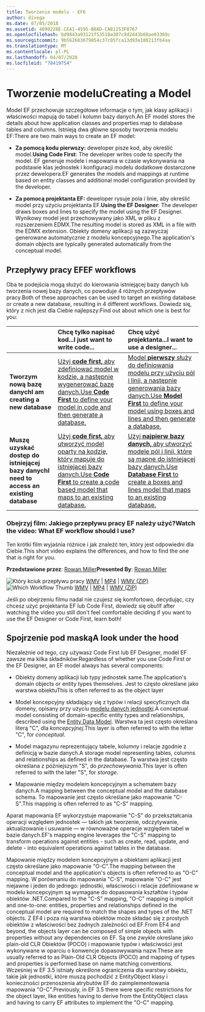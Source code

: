```yaml
---
title: Tworzenie modelu - EF6
author: divega
ms.date: 07/05/2018
ms.assetid: 4890228E-CEA1-4595-B8AD-CA81253F8767
ms.openlocfilehash: bd9843a93121f53518a307c9d2d43b68ae03369c
ms.sourcegitcommit: 9b562663679854c37c05fca13d93e180213fb4aa
ms.translationtype: MT
ms.contentlocale: pl-PL
ms.lasthandoff: 04/07/2020
ms.locfileid: "78419754"
---
```

# <a name="creating-a-model"></a><span data-ttu-id="38145-102">Tworzenie modelu</span><span class="sxs-lookup"><span data-stu-id="38145-102">Creating a Model</span></span>

<span data-ttu-id="38145-103">Model EF przechowuje szczegółowe informacje o tym, jak klasy aplikacji i właściwości mapują do tabel i kolumn bazy danych.</span><span class="sxs-lookup"><span data-stu-id="38145-103">An EF model stores the details about how application classes and properties map to database tables and columns.</span></span> <span data-ttu-id="38145-104">Istnieją dwa główne sposoby tworzenia modelu EF:</span><span class="sxs-lookup"><span data-stu-id="38145-104">There are two main ways to create an EF model:</span></span>

- <span data-ttu-id="38145-105">**Za pomocą kodu pierwszy:** deweloper pisze kod, aby określić model.</span><span class="sxs-lookup"><span data-stu-id="38145-105">**Using Code First**: The developer writes code to specify the model.</span></span> <span data-ttu-id="38145-106">EF generuje modele i mapowania w czasie wykonywania na podstawie klas jednostek i konfiguracji modelu dodatkowe dostarczone przez dewelopera.</span><span class="sxs-lookup"><span data-stu-id="38145-106">EF generates the models and mappings at runtime based on entity classes and additional model configuration provided by the developer.</span></span>

- <span data-ttu-id="38145-107">**Za pomocą projektanta EF:** deweloper rysuje pola i linie, aby określić model przy użyciu projektanta EF.</span><span class="sxs-lookup"><span data-stu-id="38145-107">**Using the EF Designer**: The developer draws boxes and lines to specify the model using the EF Designer.</span></span> <span data-ttu-id="38145-108">Wynikowy model jest przechowywany jako XML w pliku z rozszerzeniem EDMX.</span><span class="sxs-lookup"><span data-stu-id="38145-108">The resulting model is stored as XML in a file with the EDMX extension.</span></span> <span data-ttu-id="38145-109">Obiekty domeny aplikacji są zazwyczaj generowane automatycznie z modelu koncepcyjnego.</span><span class="sxs-lookup"><span data-stu-id="38145-109">The application's domain objects are typically generated automatically from the conceptual model.</span></span>

## <a name="ef-workflows"></a><span data-ttu-id="38145-110">Przepływy pracy EF</span><span class="sxs-lookup"><span data-stu-id="38145-110">EF workflows</span></span>

<span data-ttu-id="38145-111">Oba te podejścia mogą służyć do kierowania istniejącej bazy danych lub tworzenia nowej bazy danych, co powoduje 4 różnych przepływów pracy.</span><span class="sxs-lookup"><span data-stu-id="38145-111">Both of these approaches can be used to target an existing database or create a new database, resulting in 4 different workflows.</span></span>
<span data-ttu-id="38145-112">Dowiedz się, który z nich jest dla Ciebie najlepszy:</span><span class="sxs-lookup"><span data-stu-id="38145-112">Find out about which one is best for you:</span></span>  

|                                           | <span data-ttu-id="38145-113">Chcę tylko napisać kod...</span><span class="sxs-lookup"><span data-stu-id="38145-113">I just want to write code...</span></span>                                                                                                                   | <span data-ttu-id="38145-114">Chcę użyć projektanta...</span><span class="sxs-lookup"><span data-stu-id="38145-114">I want to use a designer...</span></span>                                                                                                                        |
|:------------------------------------------|:-----------------------------------------------------------------------------------------------------------------------------------------------|:---------------------------------------------------------------------------------------------------------------------------------------------------|
| <span data-ttu-id="38145-115">**Tworzym nową bazę danych**</span><span class="sxs-lookup"><span data-stu-id="38145-115">**I am creating a new database**</span></span>          | [<span data-ttu-id="38145-116">Użyj **code first,** aby zdefiniować model w kodzie, a następnie wygenerować bazę danych.</span><span class="sxs-lookup"><span data-stu-id="38145-116">Use **Code First** to define your model in code and then generate a database.</span></span>](~/ef6/modeling/code-first/workflows/new-database.md)           | [<span data-ttu-id="38145-117">Model **pierwszy** służy do definiowania modelu przy użyciu pól i linii, a następnie generowania bazy danych.</span><span class="sxs-lookup"><span data-stu-id="38145-117">Use **Model First** to define your model using boxes and lines and then generate a database.</span></span>](~/ef6/modeling/designer/workflows/model-first.md)   |
| <span data-ttu-id="38145-118">**Muszę uzyskać dostęp do istniejącej bazy danych**</span><span class="sxs-lookup"><span data-stu-id="38145-118">**I need to access an existing database**</span></span> | [<span data-ttu-id="38145-119">Użyj **code first,** aby utworzyć model oparty na kodzie, który mapuje do istniejącej bazy danych.</span><span class="sxs-lookup"><span data-stu-id="38145-119">Use **Code First** to create a code based model that maps to an existing database.</span></span>](~/ef6/modeling/code-first/workflows/existing-database.md) | [<span data-ttu-id="38145-120">Użyj **najpierw bazy danych,** aby utworzyć modele pól i linii, które są mapne do istniejącej bazy danych.</span><span class="sxs-lookup"><span data-stu-id="38145-120">Use **Database First** to create a boxes and lines model that maps to an existing database.</span></span>](~/ef6/modeling/designer/workflows/database-first.md) |

### <a name="watch-the-video-what-ef-workflow-should-i-use"></a><span data-ttu-id="38145-121">Obejrzyj film: Jakiego przepływu pracy EF należy użyć?</span><span class="sxs-lookup"><span data-stu-id="38145-121">Watch the video: What EF workflow should I use?</span></span>

<span data-ttu-id="38145-122">Ten krótki film wyjaśnia różnice i jak znaleźć ten, który jest odpowiedni dla Ciebie.</span><span class="sxs-lookup"><span data-stu-id="38145-122">This short video explains the differences, and how to find the one that is right for you.</span></span>

<span data-ttu-id="38145-123">**Przedstawione przez**: [Rowan Miller](https://romiller.com/)</span><span class="sxs-lookup"><span data-stu-id="38145-123">**Presented By**: [Rowan Miller](https://romiller.com/)</span></span>

<span data-ttu-id="38145-124">![Który kciuk](../media/whichworkflow-thumb.png) przepływu pracy [WMV](https://download.microsoft.com/download/8/F/8/8F81F4CD-3678-4229-8D79-0C63FFA3C595/HDI_ITPro_Technet_winvideo_ChoseYourWorkflow.wmv) | [MP4](https://download.microsoft.com/download/8/F/8/8F81F4CD-3678-4229-8D79-0C63FFA3C595/HDI_ITPro_Technet_mp4video_ChoseYourWorkflow.m4v) | [WMV (ZIP)](https://download.microsoft.com/download/8/F/8/8F81F4CD-3678-4229-8D79-0C63FFA3C595/HDI_ITPro_Technet_winvideo_ChoseYourWorkflow.zip)</span><span class="sxs-lookup"><span data-stu-id="38145-124">![Which Workflow Thumb](../media/whichworkflow-thumb.png) [WMV](https://download.microsoft.com/download/8/F/8/8F81F4CD-3678-4229-8D79-0C63FFA3C595/HDI_ITPro_Technet_winvideo_ChoseYourWorkflow.wmv) | [MP4](https://download.microsoft.com/download/8/F/8/8F81F4CD-3678-4229-8D79-0C63FFA3C595/HDI_ITPro_Technet_mp4video_ChoseYourWorkflow.m4v) | [WMV (ZIP)](https://download.microsoft.com/download/8/F/8/8F81F4CD-3678-4229-8D79-0C63FFA3C595/HDI_ITPro_Technet_winvideo_ChoseYourWorkflow.zip)</span></span>

<span data-ttu-id="38145-125">Jeśli po obejrzeniu filmu nadal nie czujesz się komfortowo, decydując, czy chcesz użyć projektanta EF lub Code First, dowiedz się obu!</span><span class="sxs-lookup"><span data-stu-id="38145-125">If after watching the video you still don't feel comfortable deciding if you want to use the EF Designer or Code First, learn both!</span></span>

## <a name="a-look-under-the-hood"></a><span data-ttu-id="38145-126">Spojrzenie pod maską</span><span class="sxs-lookup"><span data-stu-id="38145-126">A look under the hood</span></span>

<span data-ttu-id="38145-127">Niezależnie od tego, czy używasz Code First lub EF Designer, model EF zawsze ma kilka składników:</span><span class="sxs-lookup"><span data-stu-id="38145-127">Regardless of whether you use Code First or the EF Designer, an EF model always has several components:</span></span>

- <span data-ttu-id="38145-128">Obiekty domeny aplikacji lub typy jednostek same.</span><span class="sxs-lookup"><span data-stu-id="38145-128">The application's domain objects or entity types themselves.</span></span> <span data-ttu-id="38145-129">Jest to często określane jako warstwa obiektu</span><span class="sxs-lookup"><span data-stu-id="38145-129">This is often referred to as the object layer</span></span>

- <span data-ttu-id="38145-130">Model koncepcyjny składający się z typów i relacji specyficznych dla domeny, opisany przy użyciu [modelu danych jednostki](~/ef6/resources/glossary.md#entity-data-model).</span><span class="sxs-lookup"><span data-stu-id="38145-130">A conceptual model consisting of domain-specific entity types and relationships, described using the [Entity Data Model](~/ef6/resources/glossary.md#entity-data-model).</span></span> <span data-ttu-id="38145-131">Warstwa ta jest często określana literą "C", dla _koncepcyjnej_.</span><span class="sxs-lookup"><span data-stu-id="38145-131">This layer is often referred to with the letter "C", for _conceptual_.</span></span>

- <span data-ttu-id="38145-132">Model magazynu reprezentujący tabele, kolumny i relacje zgodnie z definicją w bazie danych.</span><span class="sxs-lookup"><span data-stu-id="38145-132">A storage model representing tables, columns and relationships as defined in the database.</span></span> <span data-ttu-id="38145-133">Ta warstwa jest często określana z późniejszym "S", do _przechowywania_.</span><span class="sxs-lookup"><span data-stu-id="38145-133">This layer is often referred to with the later "S", for _storage_.</span></span>  

- <span data-ttu-id="38145-134">Mapowanie między modelem koncepcyjnym a schematem bazy danych.</span><span class="sxs-lookup"><span data-stu-id="38145-134">A mapping between the conceptual model and the database schema.</span></span> <span data-ttu-id="38145-135">To mapowanie jest często określane jako mapowanie "C-S".</span><span class="sxs-lookup"><span data-stu-id="38145-135">This mapping is often referred to as "C-S" mapping.</span></span>

<span data-ttu-id="38145-136">Aparat mapowania EF wykorzystuje mapowanie "C-S" do przekształcania operacji względem jednostek — takich jak tworzenie, odczytywanie, aktualizowanie i usuwanie — w równoważne operacje względem tabel w bazie danych.</span><span class="sxs-lookup"><span data-stu-id="38145-136">EF's mapping engine leverages the "C-S" mapping to transform operations against entities - such as create, read, update, and delete - into equivalent operations against tables in the database.</span></span>

<span data-ttu-id="38145-137">Mapowanie między modelem koncepcyjnym a obiektami aplikacji jest często określane jako mapowanie "O-C".</span><span class="sxs-lookup"><span data-stu-id="38145-137">The mapping between the conceptual model and the application's objects is often referred to as "O-C" mapping.</span></span> <span data-ttu-id="38145-138">W porównaniu do mapowania "C-S", mapowanie "O-C" jest niejawne i jeden do jednego: jednostki, właściwości i relacje zdefiniowane w modelu koncepcyjnym są wymagane do dopasowania kształtów i typów obiektów .NET.</span><span class="sxs-lookup"><span data-stu-id="38145-138">Compared to the "C-S" mapping, "O-C" mapping is implicit and one-to-one: entities, properties and relationships defined in the conceptual model are required to match the shapes and types of the .NET objects.</span></span> <span data-ttu-id="38145-139">Z EF4 i poza nią warstwa obiektów może składać się z prostych obiektów z właściwości bez żadnych zależności od EF.</span><span class="sxs-lookup"><span data-stu-id="38145-139">From EF4 and beyond, the objects layer can be composed of simple objects with properties without any dependencies on EF.</span></span> <span data-ttu-id="38145-140">Są one zwykle określane jako plain-old CLR Obiektów (POCO) i mapowanie typów i właściwości jest wykonywane w oparciu o konwencje dopasowywania nazw.</span><span class="sxs-lookup"><span data-stu-id="38145-140">These are usually referred to as Plain-Old CLR Objects (POCO) and mapping of types and properties is performed base on name matching conventions.</span></span> <span data-ttu-id="38145-141">Wcześniej w EF 3.5 istniały określone ograniczenia dla warstwy obiektu, takie jak jednostki, które muszą pochodzić z EntityObject klasy i konieczności przenoszenia atrybutów EF do zaimplementowania mapowania "O-C".</span><span class="sxs-lookup"><span data-stu-id="38145-141">Previously, in EF 3.5 there were specific restrictions for the object layer, like entities having to derive from the EntityObject class and having to carry EF attributes to implement the "O-C" mapping.</span></span>
